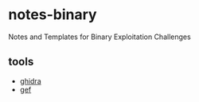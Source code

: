 # notes-binary
Notes and Templates for Binary Exploitation Challenges

## tools
 - [ghidra](https://github.com/BugsBunniesCTF/ghidra)
 - [gef](https://github.com/BugsBunniesCTF/gef)
